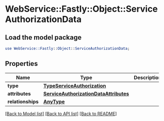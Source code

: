# WebService::Fastly::Object::ServiceAuthorizationData

## Load the model package
```perl
use WebService::Fastly::Object::ServiceAuthorizationData;
```

## Properties
Name | Type | Description | Notes
------------ | ------------- | ------------- | -------------
**type** | [**TypeServiceAuthorization**](TypeServiceAuthorization.md) |  | [optional] 
**attributes** | [**ServiceAuthorizationDataAttributes**](ServiceAuthorizationDataAttributes.md) |  | [optional] 
**relationships** | [**AnyType**](AnyType.md) |  | [optional] 

[[Back to Model list]](../README.md#documentation-for-models) [[Back to API list]](../README.md#documentation-for-api-endpoints) [[Back to README]](../README.md)


